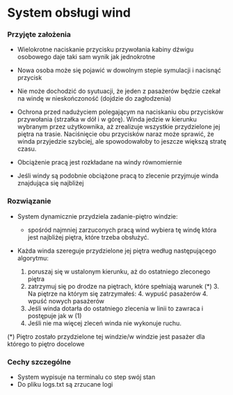 # System obsługi wind

### Przyjęte założenia

- Wielokrotne naciskanie przycisku przywołania kabiny dźwigu osobowego daje taki sam wynik jak jednokrotne

- Nowa osoba może się pojawić w dowolnym stepie symulacji i nacisnąć przycisk
- Nie może dochodzić do syutuacji, że jeden z pasażerów będzie czekał na windę w nieskończoność (dojdzie do zagłodzenia)
- Ochrona przed nadużyciem polegającym na naciskaniu obu przycisków przywołania (strzałka w dół i w górę). Winda jedzie w kierunku
wybranym przez użytkownika, aż zrealizuje wszystkie przydzielone jej piętra na trasie. Naciśnięcie obu przycisków naraz może sprawić,
że winda przyjedzie szybciej, ale spowodowałoby to jeszcze większą stratę czasu.
- Obciążenie pracą jest rozkładane na windy równomiernie
- Jeśli windy są podobnie obciążone pracą to zlecenie przyjmuje winda znajdująca się najbliżej


### Rozwiązanie

- System dynamicznie przydziela zadanie-piętro windzie:
  - spośród najmniej zarzuconych pracą wind wybiera tę windę która jest najbliżej piętra, które trzeba obsłużyć.


- Każda winda szereguje przydzielone jej piętra według następującego algorytmu:
  1. poruszaj się w ustalonym kierunku, aż do ostatniego zleconego piętra 
  2. zatrzymuj się po drodze na piętrach, które spełniają warunek (*)
     3. Na piętrze na którym się zatrzymałeś: 
        4. wypuść pasażerów
        4. wpuść nowych pasażerów
  5. Jeśli winda dotarła do ostatniego zlecenia w linii to zawraca i postępuje jak w (1)
  6. Jeśli nie ma więcej zleceń winda nie wykonuje ruchu.
     
(*) Piętro zostało przydzielone tej windzie/w windzie jest pasażer dla którego to piętro docelowe

### Cechy szczególne

- System wypisuje na terminalu co step swój stan
- Do pliku logs.txt są zrzucane logi